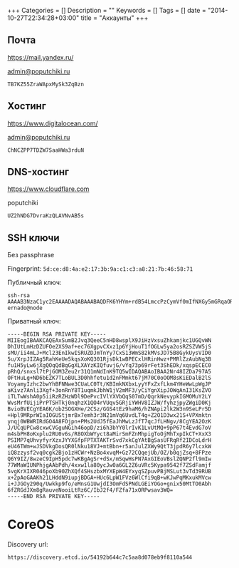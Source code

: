 +++
Categories = []
Description = ""
Keywords = []
Tags = []
date = "2014-10-27T22:34:28+03:00"
title = "Аккаунты"
+++

## Почта 

https://mail.yandex.ru/

admin@poputchiki.ru

`TB7KZ55ZraWApxMySk3ZqBzn`

## Хостинг
https://www.digitalocean.com/

admin@poputchiki.ru

`ChNCZPP7TDZW7SaaHWa3rduN`


## DNS-хостинг
https://www.cloudflare.com

poputchiki

`UZ2hNDG7DvraKzQLAVNvAB5s`

## SSH ключи
Без passphrase

Fingerprint:
`5d:ce:d8:4a:e2:17:3b:9a:c1:c3:a8:21:7b:46:58:71`

Публичный ключ:
```
ssh-rsa AAAAB3NzaC1yc2EAAAADAQABAAABAQDFK6YHYm+rdB54LmccPzCymVf0mIfNXGy5mGRqaORzVQZC9Y0OEhS0uYfMNlQU57ZdL1p/55zvpeCm8JfHPWnpiMei5PV84YvDnJraixFlJlVbmNKwxT+KLiYsn4xyXbcSciTAhJFRkMmZOdjLsLFLXdaZLzaQxWwkPvkHwbKRTKxUgPTm79eukkhkCDlFqEp5R7mSqxegpDfTVGOwOTXAE8QLGUdGKcfDP48xGVnMC5s2rcF+7UfnIvDqNeBA6pB0GAaBctcBjMohB+6+Mb+9irvenr2sV63dKEQOT/GqykQIQLSlGFD+yfGyXu0+MY4zdl67avfVDWY10icr1NDn ernado@node
```

Приватный ключ:
```
-----BEGIN RSA PRIVATE KEY-----
MIIEogIBAAKCAQEAxSumB2Jvq3QeeC5nHD8wsplX9JiHzVxsuZhkamjkc1UGQvWN
DhIUtLmHzDZUFOe2XS9af+ec76XgpvCXxz1p6YjHouT1fOGLw5ya2osRZSZVW5jS
sMU/ii4mLJ+Mcl23EnIkwISRUZDJmTnYy7CxS13WmS82kMVsJD75B8GykUysVID0
5u/XrpJIZAg5RahKeUe5kqsXoKQ301RjsDk1wBPECxlHRinHwz+PMRlZzAubNq3B
fu1H5yLw6jXgQOqQdBgGgXLXAYzKIQfuvjG/vYq73p69rFet3ShEDk/xqspECEC0
pRhQ/snxsl7tPjGOM3Zeu2r31Q1mNdInK9TQ5wIDAQABAoIBAA2Nr48IZDa797A5
OFtHuLg+ND6bEZK7TLoBUL3D0hhfetu1d2nFMmkt67jM70C0oOOM8sKiEDalB2lS
VoyamyIzhc2bwYhBFNNwe3CUaLC0Tt/KBImkNXbxLyyYFxZxfLkm4YHeWwLpWgJP
aKivz7Anli3Xgf+3onRnY8T1uqmkJbhW1jV2mMF3/yCiYgnXipJOWqAnI31KsZVO
iTLTwWshA0p5iiRzRZHzWDl9DePvcIVlYXVbQqS07mD/QqrkNevypkIGMOMuY2LY
WvsMrfUijiPrPTSHTkj0nqhzX1QO4rVUqv5GRjiYWHV8IZJW/fyhzjpyZWgiD0Kj
BvioBVECgYEA6K/ob2SOGXHe/2CSz/GGS4tEz9haM6/hZNApi2lk2W3n9SeLPr5D
+Hpl9MRprWIaIOGUStjmrBx7emh3r3N21mVq6UvdLT4g+Z2O1D3wx21S+VPXmktn
ynqj0WBWRIRdGO4A8FOjpn+PMs2UdJ5fEaJhMwLzJfT7qcJfLHNgv/8CgYEA2OzK
J/UCqUPCw8cxwCVGguNGih46opD/zi6h3bYY0lrIvK1LvUtMQ+9pP67t4EvdG7oV
m4sbPH8oKxplu2RU0v6s/R8OXbWYyct8aMirSmFZnMhpigToOjMhTxpIkCT+XxX3
PSIMP7qUhvyfyrXzxJYYXGfpFPTXTAKTrSvd7xkCgYAtBgSasUFRqRf2IDCoLdrH
eU46TWm+wJSDVkgDosQR0lNku18VJ+mtBbn+r5anJulZXWy9QtT3jpdR6y7lcxkW
iQ8zzysf2vq0cgk2Bjo1zHCWr+NzBo4xvqM+Gz72CQqejUb/OZ/b0qjZsq+8FPze
Q6Y9IZ/8wzeC9IpH5pdc7wKBgAgSr+dSx/mSqwHsPN7AxGIEoVBslZQNP2fl9mIw
77WMaWIUNPhjgAAbPdh/4xxw1la80ycJw0a6GL2Z6uVRc5Kypa9542f7ZSdFamjf
5vgKrXIXR046poXb90ZhXQf4SHszbxMYXEpW4EYxyqSZpuvPBjMSLut3vTd39RUB
x+2pAoGAAKh21LHddN9iupjBDGA+HUc6LpW1FVz6WlCfi9qB+wKJwPqMKxukMVcw
i+JJGOy290q/Uwkkp9fo/eMnsG1UwjdI3OmFdSPNdLGEiYOGo+gnix50MtTO0Abh
6fZRGdJXm8gRauveNooiLtRz6C/IbJ2f4/FZfa71xORPwsav3WQ=
-----END RSA PRIVATE KEY-----
```

CoreOS
=========
Discovery url: 

`https://discovery.etcd.io/54192b644c7c5aa8d078eb9f8110a544`